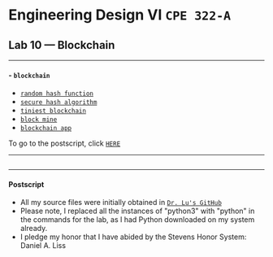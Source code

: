 # Engineering Design VI `CPE 322-A`
## Lab 10 — Blockchain
---

#### - `blockchain`
  - [`random hash function`](#1)
  - [`secure hash algorithm`](#2)
  - [`tiniest blockchain`](#3)
  - [`block mine`](#4)
- [`blockchain app`](#5)


To go to the postscript, click [`HERE`](#100)

---

```
```


---
<h4 id="100">Postscript</h4>

- All my source files were initially obtained in [`Dr. Lu's GitHub`](https://github.com/kevinwlu/iot/tree/master/lesson10)
- Please note, I replaced all the instances of "python3" with "python" in the commands for the lab, as I had Python downloaded on my system already.
- I pledge my honor that I have abided by the Stevens Honor System: Daniel A. Liss
